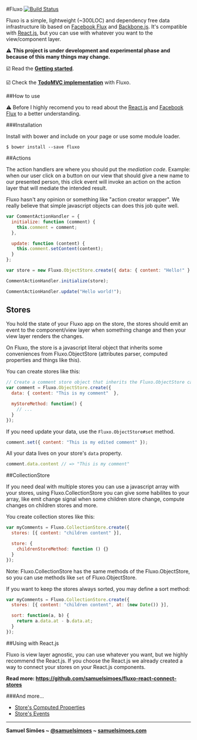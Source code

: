 #Fluxo [![Build Status](https://travis-ci.org/samuelsimoes/fluxo.svg?branch=master)](https://travis-ci.org/samuelsimoes/fluxo)

Fluxo is a simple, lightweight (~300LOC) and dependency free data infrastructure lib based
on [Facebook Flux](https://facebook.github.io/flux) and [Backbone.js](http://backbonejs.org). It's compatible with [React.js](https://facebook.github.io/react), but you can use
with whatever you want to the view/component layer.

:warning: **This project is under development and experimental phase and because
of this many things may change.**

:ballot_box_with_check: Read the **[Getting started](https://github.com/samuelsimoes/fluxo/wiki/Getting-Started)**.

:ballot_box_with_check: Check the **[TodoMVC implementation](https://github.com/samuelsimoes/todomvc-fluxo)** with Fluxo.

##How to use

:warning: Before I highly recomend you to read about the [React.js](https://facebook.github.io/react) and [Facebook Flux](https://facebook.github.io/flux) to a better understanding.

###Installation

Install with bower and include on your page or use some module loader.
```
$ bower install --save fluxo
```

##Actions

The action handlers are where you should put the _mediation code_. Example: when
our user click on a button on our view that should give a new name to our presented
person, this click event will invoke an action on the action layer that will
mediate the intended result.

Fluxo hasn't any opinion or something like "action creator wrapper". We really
believe that simple javascript objects can does this job quite well.

```javascript
var CommentActionHandler = {
  initialize: function (comment) {
    this.comment = comment;
  },

  update: function (content) {
    this.comment.setContent(content);
  }
};

var store = new Fluxo.ObjectStore.create({ data: { content: "Hello!" } });

CommentActionHandler.initialize(store);

CommentActionHandler.update("Hello world!");
```

## Stores

You hold the state of your Fluxo app on the store, the stores should emit an event
to the component/view layer when something change and then your view layer renders the
changes.

On Fluxo, the store is a javascript literal object that inherits some conveniences
from Fluxo.ObjectStore (attributes parser, computed properties and things like this).

You can create stores like this:

```javascript
// Create a comment store object that inherits the Fluxo.ObjectStore capacities
var comment = Fluxo.ObjectStore.create({
  data: { content: "This is my comment"  },

  myStoreMethod: function() {
    // ...
  }
});
```

If you need update your data, use the `Fluxo.ObjectStore#set` method.

```javascript
comment.set({ content: "This is my edited comment" });
```

All your data lives on your store's `data` property.

```javascript
comment.data.content // => "This is my comment"
```

##CollectionStore

If you need deal with multiple stores you can use a javascript array with your
stores, using Fluxo.CollectionStore you can give some habilites to your array,
like emit change signal when some children store change, compute changes on children
stores and more.

You create collection stores like this:

```javascript
var myComments = Fluxo.CollectionStore.create({
  stores: [{ content: "children content" }],

  store: {
    childrenStoreMethod: function () {}
  }
});
```

Note: Fluxo.CollectionStore has the same methods of the Fluxo.ObjectStore, so you
can use methods like `set` of Fluxo.ObjectStore.

If you want to keep the stores always sorted, you may define a sort method:

```javascript
var myComments = Fluxo.CollectionStore.create({
  stores: [{ content: "children content", at: (new Date()) }],

  sort: function(a, b) {
    return a.data.at - b.data.at;
  }
});
```

##Using with React.js

Fluxo is view layer agnostic, you can use whatever you want, but we highly recommend
the React.js. If you choose the React.js we already created a way to connect your
stores on your React.js components.

**Read more: https://github.com/samuelsimoes/fluxo-react-connect-stores**

###And more...

* [Store's Computed Properties](https://github.com/samuelsimoes/fluxo/wiki/Store's-Computed-Properties)
* [Store's Events](https://github.com/samuelsimoes/fluxo/wiki/Store's-Events)

-----------------------------------------

**Samuel Simões ~ [@samuelsimoes](https://twitter.com/samuelsimoes) ~ [samuelsimoes.com](http://samuelsimoes.com)**
